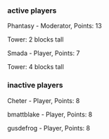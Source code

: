 ### active players

Phantasy - Moderator, Points: 13

Tower: 2 blocks tall

Smada - Player, Points: 7

Tower: 4 blocks tall

### inactive players

Cheter - Player, Points: 8

bmattblake - Player, Points: 8

gusdefrog - Player, Points: 8

